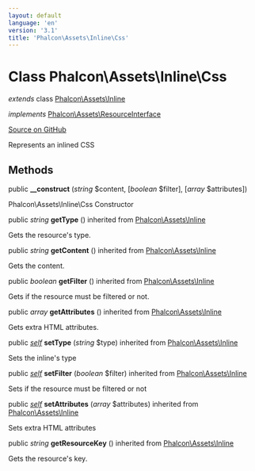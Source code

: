 ```yaml
---
layout: default
language: 'en'
version: '3.1'
title: 'Phalcon\Assets\Inline\Css'
---
```

# Class **Phalcon\Assets\Inline\Css**

*extends* class [Phalcon\Assets\Inline](/3.1/en/api/Phalcon_Assets_Inline)

*implements* [Phalcon\Assets\ResourceInterface](/3.1/en/api/Phalcon_Assets_ResourceInterface)

<a href="https://github.com/phalcon/cphalcon/tree/v3.1.0/phalcon/assets/inline/css.zep" class="btn btn-default btn-sm">Source on GitHub</a>

Represents an inlined CSS


## Methods
public  **__construct** (*string* $content, [*boolean* $filter], [*array* $attributes])

Phalcon\Assets\Inline\Css Constructor



public *string* **getType** () inherited from [Phalcon\Assets\Inline](/3.1/en/api/Phalcon_Assets_Inline)

Gets the resource's type.



public *string* **getContent** () inherited from [Phalcon\Assets\Inline](/3.1/en/api/Phalcon_Assets_Inline)

Gets the content.



public *boolean* **getFilter** () inherited from [Phalcon\Assets\Inline](/3.1/en/api/Phalcon_Assets_Inline)

Gets if the resource must be filtered or not.



public *array* **getAttributes** () inherited from [Phalcon\Assets\Inline](/3.1/en/api/Phalcon_Assets_Inline)

Gets extra HTML attributes.


public [*self*](/3.1/en/api/Phalcon_Assets_Inline_Css) **setType** (*string* $type) inherited from [Phalcon\Assets\Inline](/3.1/en/api/Phalcon_Assets_Inline)

Sets the inline's type



public [*self*](/3.1/en/api/Phalcon_Assets_Inline_Css) **setFilter** (*boolean* $filter) inherited from [Phalcon\Assets\Inline](/3.1/en/api/Phalcon_Assets_Inline)

Sets if the resource must be filtered or not



public [*self*](/3.1/en/api/Phalcon_Assets_Inline_Css) **setAttributes** (*array* $attributes) inherited from [Phalcon\Assets\Inline](/3.1/en/api/Phalcon_Assets_Inline)

Sets extra HTML attributes



public *string* **getResourceKey** () inherited from [Phalcon\Assets\Inline](/3.1/en/api/Phalcon_Assets_Inline)

Gets the resource's key.



